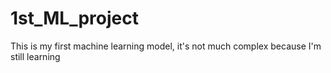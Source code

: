 # 1st_ML_project
This is my first machine learning model, it's not much complex because I'm still learning
